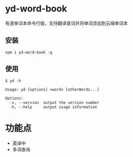 # yd-word-book
有道单词本命令行版，支持翻译查词并将单词添加到云端单词本

## 安装
```
npm i yd-word-book -g
```

## 使用
```
$ yd -h

Usage: yd [options] <word> [otherWords...]

Options:
  -v, --version  output the version number
  -h, --help     output usage information
```

# 功能点
- 英译中
- 多词查询